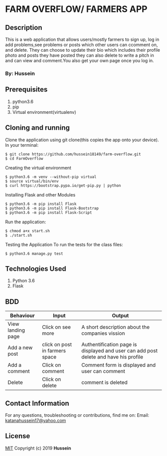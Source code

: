 # FARM OVERFLOW/  FARMERS APP

## Description
This is a web application that allows users/mostly farmers to sign up, log in add problems,see problems or posts which other users can ccomment on, and delete. They can choose to update  their bio which includes their profile photo and posts they have posted they can also delete to write a pitch in and can view and comment.You also get your own page once you log in.

### By: Hussein

## Prerequisites
1. python3.6
2. pip
3. Virtual environment(virtualenv)

## Cloning and running
Clone the application using git clone(this copies the app onto your device). In your terminal:

    $ git clone https://github.com/hussein18149/farm-overflow.git
    $ cd FarmOverflow
    
Creating the virtual environment

    $ python3.6 -m venv --without-pip virtual
    $ source virtual/bin/env
    $ curl https://bootstrap.pypa.io/get-pip.py | python
    
Installing Flask and other Modules

    $ python3.6 -m pip install Flask
    $ python3.6 -m pip install Flask-Bootstrap
    $ python3.6 -m pip install Flask-Script
    
Run the application:

    $ chmod a+x start.sh
    $ ./start.sh
    
Testing the Application
To run the tests for the class files:

    $ python3.6 manage.py test
    
## Technologies Used
1. Python 3.6
2. Flask

## BDD
|Behaviour	             | Input	                         | Output                                                |
|------------------------|---------------------------------|-------------------------------------------------------|
|View landing page	       | Click on see more               | A  short description about the companies vission      |
|Add a new post       | click on post in farmers space                | Authentification page is displayed and user can add post delete and have his profile |
|Add a comment           | Click on comment                | Comment form is displayed and user can comment        |                                 |
|Delete         | Click on delete              | comment is deleted                              |

## Contact Information
For any questions, troubleshooting or contributions, find me on:
Email: katanahussein17@yahoo.com

## License
[MIT](./License)
 Copyright (c) 2019 **Hussein**
